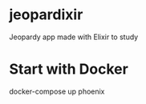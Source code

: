 # jeopardixir
Jeopardy app made with Elixir to study

# Start with Docker

docker-compose up phoenix
